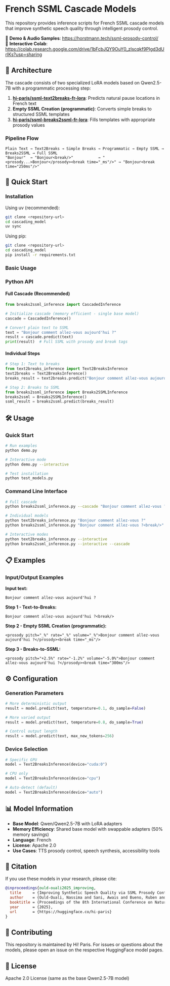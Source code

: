 # French SSML Cascade Models

This repository provides inference scripts for French SSML cascade models that improve synthetic speech quality through intelligent prosody control.

🔗 **Demo & Audio Samples**: https://horstmann.tech/ssml-prosody-control/  
📓 **Interactive Colab**: https://colab.research.google.com/drive/1bFcbJQY9OuY0_zlscqkf9PIgd3dUrIKs?usp=sharing

## 🧩 Architecture

The cascade consists of two specialized LoRA models based on Qwen2.5-7B with a programmatic processing step:

1. **[hi-paris/ssml-text2breaks-fr-lora](https://huggingface.co/hi-paris/ssml-text2breaks-fr-lora)**: Predicts natural pause locations in French text
2. **Empty SSML Creation (programmatic)**: Converts simple breaks to structured SSML templates
3. **[hi-paris/ssml-breaks2ssml-fr-lora](https://huggingface.co/hi-paris/ssml-breaks2ssml-fr-lora)**: Fills templates with appropriate prosody values

### Pipeline Flow

```
Plain Text → Text2Breaks → Simple Breaks → Programmatic → Empty SSML → Breaks2SSML → Full SSML
"Bonjour"  → "Bonjour<break/>"           → "<prosody...>Bonjour</prosody><break time="_ms"/>" → "Bonjour<break time="250ms"/>"
```

## 🚀 Quick Start

### Installation

Using uv (recommended):
```bash
git clone <repository-url>
cd cascading_model
uv sync
```

Using pip:
```bash
git clone <repository-url>
cd cascading_model
pip install -r requirements.txt
```

### Basic Usage

### Python API

#### Full Cascade (Recommended)
```python
from breaks2ssml_inference import CascadedInference

# Initialize cascade (memory efficient - single base model)
cascade = CascadedInference()

# Convert plain text to SSML
text = "Bonjour comment allez-vous aujourd'hui ?"
result = cascade.predict(text)
print(result)  # Full SSML with prosody and break tags
```

#### Individual Steps
```python
# Step 1: Text to breaks
from text2breaks_inference import Text2BreaksInference
text2breaks = Text2BreaksInference()
breaks_result = text2breaks.predict("Bonjour comment allez-vous aujourd'hui ?")

# Step 2: Breaks to SSML  
from breaks2ssml_inference import Breaks2SSMLInference
breaks2ssml = Breaks2SSMLInference()
ssml_result = breaks2ssml.predict(breaks_result)
```

## 🛠️ Usage

### Quick Start
```bash
# Run examples
python demo.py

# Interactive mode
python demo.py --interactive

# Test installation
python test_models.py
```

### Command Line Interface

```bash
# Full cascade
python breaks2ssml_inference.py --cascade "Bonjour comment allez-vous ?"

# Individual models
python text2breaks_inference.py "Bonjour comment allez-vous ?"
python breaks2ssml_inference.py "Bonjour comment allez-vous ?<break/>"

# Interactive modes
python text2breaks_inference.py --interactive
python breaks2ssml_inference.py --interactive --cascade
```

## 📋 Examples

### Input/Output Examples

**Input text:**
```
Bonjour comment allez-vous aujourd'hui ?
```

**Step 1 - Text-to-Breaks:**
```
Bonjour comment allez-vous aujourd'hui ?<break/>
```

**Step 2 - Empty SSML Creation (programmatic):**
```
<prosody pitch="_%" rate="_%" volume="_%">Bonjour comment allez-vous aujourd'hui ?</prosody><break time="_ms"/>
```

**Step 3 - Breaks-to-SSML:**
```
<prosody pitch="+2.5%" rate="-1.2%" volume="-5.0%">Bonjour comment allez-vous aujourd'hui ?</prosody><break time="300ms"/>
```

## ⚙️ Configuration

### Generation Parameters
```python
# More deterministic output
result = model.predict(text, temperature=0.1, do_sample=False)

# More varied output  
result = model.predict(text, temperature=0.8, do_sample=True)

# Control output length
result = model.predict(text, max_new_tokens=256)
```

### Device Selection
```python
# Specific GPU
model = Text2BreaksInference(device="cuda:0")

# CPU only
model = Text2BreaksInference(device="cpu")

# Auto-detect (default)
model = Text2BreaksInference(device="auto")
```

## 📊 Model Information

- **Base Model**: Qwen/Qwen2.5-7B with LoRA adapters
- **Memory Efficiency**: Shared base model with swappable adapters (50% memory savings)
- **Language**: French
- **License**: Apache 2.0
- **Use Cases**: TTS prosody control, speech synthesis, accessibility tools

## 📖 Citation

If you use these models in your research, please cite:

```bibtex
@inproceedings{ould-ouali2025_improving,
  title     = {Improving Synthetic Speech Quality via SSML Prosody Control},
  author    = {Ould-Ouali, Nassima and Sani, Awais and Bueno, Ruben and Dauvet, Jonah and Horstmann, Tim Luka and Moulines, Eric},
  booktitle = {Proceedings of the 8th International Conference on Natural Language and Speech Processing (ICNLSP)},
  year      = {2025},
  url       = {https://huggingface.co/hi-paris}
}
```

## 🤝 Contributing

This repository is maintained by Hi! Paris. For issues or questions about the models, please open an issue on the respective HuggingFace model pages.

## 📜 License

Apache 2.0 License (same as the base Qwen2.5-7B model)
